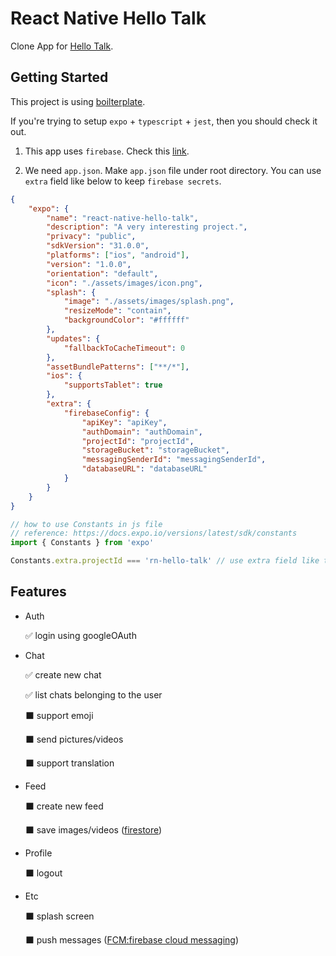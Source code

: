 # React Native Hello Talk

Clone App for [Hello Talk](https://www.hellotalk.com).

## Getting Started

This project is using [boilterplate](https://github.com/slorber/expo-typescript).

If you're trying to setup `expo` + `typescript` + `jest`, then you should check it out.

1. This app uses `firebase`. Check this [link](https://firebase.google.com/docs/web/setup).

2. We need `app.json`. Make `app.json` file under root directory. You can use `extra` field like below to keep `firebase secrets`.

```json
{
	"expo": {
		"name": "react-native-hello-talk",
		"description": "A very interesting project.",
		"privacy": "public",
		"sdkVersion": "31.0.0",
		"platforms": ["ios", "android"],
		"version": "1.0.0",
		"orientation": "default",
		"icon": "./assets/images/icon.png",
		"splash": {
			"image": "./assets/images/splash.png",
			"resizeMode": "contain",
			"backgroundColor": "#ffffff"
		},
		"updates": {
			"fallbackToCacheTimeout": 0
		},
		"assetBundlePatterns": ["**/*"],
		"ios": {
			"supportsTablet": true
		},
		"extra": {
			"firebaseConfig": {
				"apiKey": "apiKey",
				"authDomain": "authDomain",
				"projectId": "projectId",
				"storageBucket": "storageBucket",
				"messagingSenderId": "messagingSenderId",
				"databaseURL": "databaseURL"
			}
		}
	}
}
```

```js
// how to use Constants in js file
// reference: https://docs.expo.io/versions/latest/sdk/constants
import { Constants } from 'expo'

Constants.extra.projectId === 'rn-hello-talk' // use extra field like this!
```

## Features

- Auth

  ✅ login using googleOAuth

- Chat

  ✅ create new chat

  ✅ list chats belonging to the user

  ⬛ support emoji

  ⬛ send pictures/videos

  ⬛ support translation

- Feed

  ⬛ create new feed

  ⬛ save images/videos ([firestore](https://firebase.google.com/docs/firestore/))

- Profile

  ⬛ logout

- Etc

  ⬛ splash screen

  ⬛ push messages ([FCM:firebase cloud messaging](https://firebase.google.com/docs/cloud-messaging/))
